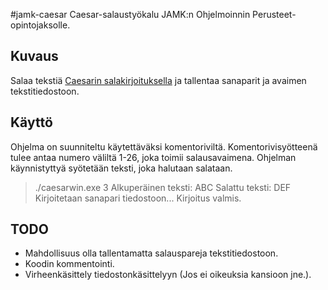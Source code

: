 #jamk-caesar
Caesar-salaustyökalu JAMK:n Ohjelmoinnin Perusteet-opintojaksolle.
## Kuvaus
Salaa tekstiä [Caesarin salakirjoituksella](https://fi.wikipedia.org/wiki/Caesarin_salakirjoitus) ja tallentaa sanaparit ja avaimen tekstitiedostoon.
## Käyttö
Ohjelma on suunniteltu käytettäväksi komentoriviltä. Komentorivisyötteenä tulee antaa numero väliltä 1-26, joka toimii salausavaimena. Ohjelman käynnistyttyä syötetään teksti, joka halutaan salataan.
>./caesarwin.exe 3
> Alkuperäinen teksti: ABC
> Salattu teksti: DEF
> Kirjoitetaan sanapari tiedostoon...
> Kirjoitus valmis.
## TODO
* Mahdollisuus olla tallentamatta salauspareja tekstitiedostoon.
* Koodin kommentointi.
* Virheenkäsittely tiedostonkäsittelyyn (Jos ei oikeuksia kansioon jne.).
